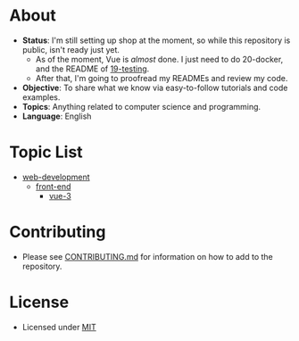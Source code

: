 # About
- **Status**: I'm still setting up shop at the moment, so while this repository is public, isn't ready just yet.
  - As of the moment, Vue is *almost* done. I just need to do 20-docker, and the README of [19-testing](web-development/front-end/vue-3/19-testing).
  - After that, I'm going to proofread my READMEs and review my code. 
- **Objective**: To share what we know via easy-to-follow tutorials and code examples.
- **Topics**: Anything related to computer science and programming. 
- **Language**: English

# Topic List
<!-- - [algorithms](algorithms)
  - [dynamic](algorithms/dynamic/)
    - [dijkstra-shortest-path](algorithms/dynamic/dijkstra-shortest-path/)
    - [knapsack-problem](algorithms/dynamic/knapsack-problem/)
  - [search](algorithms/search/)
    - [breadth-first](algorithms/search/breadth-first/)
    - [depth-first](algorithms/search/depth-first/) -->
- [web-development](web-development/)
  <!-- - [back-end](web-development/back-end/)
    - [django](web-development/back-end/django/)
    - [laravel](web-development/back-end/laravel) -->
  - [front-end](web-development/front-end/)
    <!-- - [react](web-development/front-end/react/) -->
    - [vue-3](web-development/front-end/vue-3)

# Contributing
- Please see [CONTRIBUTING.md](CONTRIBUTING.md) for information on how to add to the repository.

# License
- Licensed under [MIT](LICENSE)

